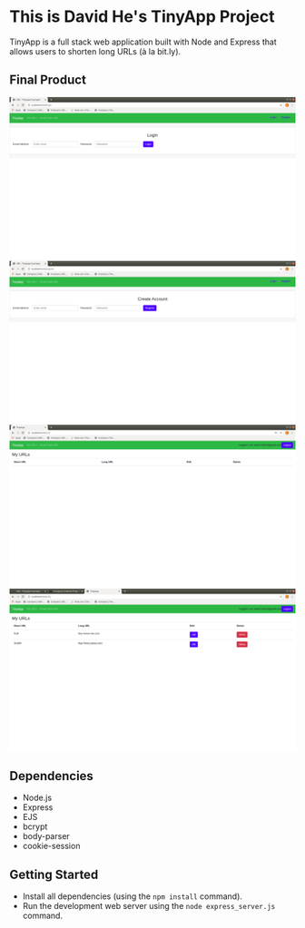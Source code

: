 # This is David He's TinyApp Project

TinyApp is a full stack web application built with Node and Express that allows users to shorten long URLs (à la bit.ly).

## Final Product

!["screenshot of login-page"](https://github.com/user-test123/tinyapp-/blob/master/docs/login-page.png?raw=true)
!["screenshot of register-page"](https://github.com/user-test123/tinyapp-/blob/master/docs/register-page.png?raw=true)
!["screenshot of urls-page"](https://github.com/user-test123/tinyapp-/blob/master/docs/urls-page.png?raw=true)
!["screenshot of urls-page with created urls"](https://github.com/user-test123/tinyapp-/blob/master/docs/urls-page-with-created-urls.png?raw=true)

## Dependencies

- Node.js
- Express
- EJS
- bcrypt
- body-parser
- cookie-session

## Getting Started

- Install all dependencies (using the `npm install` command).
- Run the development web server using the `node express_server.js` command.
